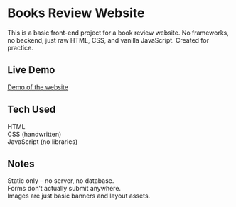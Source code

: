 # Books Review Website
This is a basic front-end project for a book review website. No frameworks, no backend, just raw HTML, CSS, and vanilla JavaScript. Created for practice.

##  Live Demo  
[Demo of the website](https://wael-a-alghamdi.github.io/Books-review-website/html%20pages/index.html)

##  Tech Used  
HTML  
CSS (handwritten)  
JavaScript (no libraries)

##  Notes  
Static only – no server, no database.  
Forms don’t actually submit anywhere.  
Images are just basic banners and layout assets.
